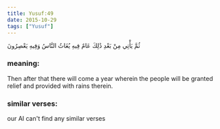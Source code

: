 ```yaml
---
title: Yusuf:49
date: 2015-10-29
tags: ["Yusuf"]
---
```

ثُمَّ يَأْتِي مِنْ بَعْدِ ذَٰلِكَ عَامٌ فِيهِ يُغَاثُ النَّاسُ وَفِيهِ يَعْصِرُونَ
### meaning: 
Then after that there will come a year wherein the people will be granted relief and provided with rains therein.
### similar verses: 

our AI can't find any similar verses




